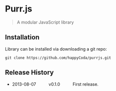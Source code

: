 # Purr.js
> A modular JavaScript library

## Installation
Library can be installed via downloading a git repo:

```shell
git clone https://github.com/happyCoda/purrjs.git
```

## Release History
* 2013-08-07   v0.1.0   First release.
